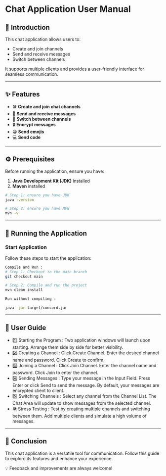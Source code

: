 # **Chat Application User Manual**

## **📘 Introduction**
This chat application allows users to:
- Create and join channels
- Send and receive messages
- Switch between channels

It supports multiple clients and provides a user-friendly interface for seamless communication.

---

## **✨ Features**
- 🛠️ **Create and join chat channels**
- 📩 **Send and receive messages**
- 🔄 **Switch between channels**
- 🔒 **Encrypt messages**
- 😀 **Send emojis**
- 💻 **Send code**
---

## **⚙️ Prerequisites**
Before running the application, ensure you have:
1. **Java Development Kit (JDK)** installed
2. **Maven** installed
```bash
# Step 1: ensure you have JDK
java -version

# Step 2: ensure you have MVN
mvn -v
```


---

## **🚀 Running the Application**

### **Start Application**
Follow these steps to start the application:

```bash
Compile and Run :
# Step 1: Checkout to the main branch
git checkout main

# Step 2: Compile and run the project
mvn clean install

Run without compiling :

java -jar target/concord.jar

``` 
---
## **📖 User Guide**


- 1️⃣ Starting the Program :
  Two application windows will launch upon starting.
  Arrange them side by side for better visibility.
- 2️⃣ Creating a Channel : 
  Click Create Channel.
  Enter the desired channel name and password.
  Click Create to confirm.
- 3️⃣ Joining a Channel : 
  Click Join Channel.
  Enter the channel name and password.
  Click Join to enter the channel.
- 4️⃣ Sending Messages : 
  Type your message in the Input Field.
  Press Enter or click Send to send the message.
  By default, your messages are encrypted client to client.
- 5️⃣ Switching Channels : 
  Select any channel from the Channel List.
  The Chat Area will update to show messages from the selected channel.
- 🛠️ Stress Testing : 
  Test by creating multiple channels and switching between them.
  Add multiple clients and simulate a high volume of messages.
---
## **🎯 Conclusion**


This chat application is a versatile tool for communication. Follow this guide to explore its features and enhance your experience.

💡 Feedback and improvements are always welcome!
